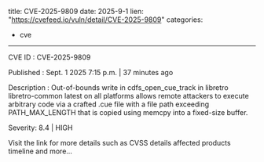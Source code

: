  
title: CVE-2025-9809
date: 2025-9-1
lien: "https://cvefeed.io/vuln/detail/CVE-2025-9809"
categories:
  - cve
---

CVE ID : CVE-2025-9809

Published :  Sept. 1
2025
7:15 p.m. | 37 minutes ago

Description : Out-of-bounds write in cdfs_open_cue_track in libretro libretro-common latest on all platforms allows remote attackers to execute arbitrary code via a crafted .cue file with a file path exceeding PATH_MAX_LENGTH that is copied using memcpy into a fixed-size buffer.

Severity: 8.4 | HIGH

Visit the link for more details
such as CVSS details
affected products
timeline
and more...
